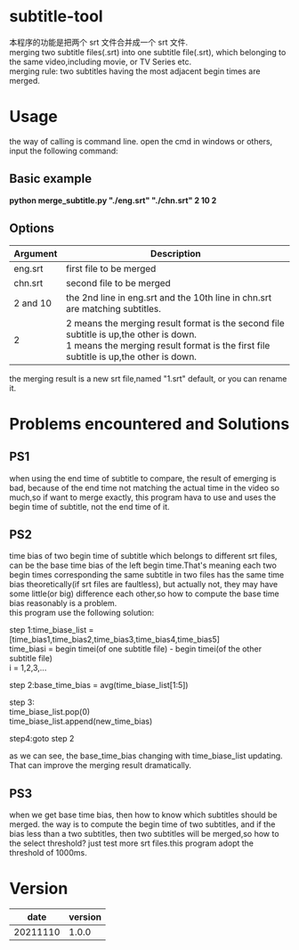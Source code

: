 # subtitle-tool
本程序的功能是把两个 srt 文件合并成一个 srt 文件.<br>
merging two subtitle files(.srt) into one subtitle file(.srt), which belonging to the same video,including movie, or TV Series etc.<br>
merging rule: two subtitles having the most adjacent begin times are merged.

# Usage
the way of calling is command line. open the cmd in windows or others, input the following command:  

## Basic example
**python merge_subtitle.py "./eng.srt" "./chn.srt" 2 10 2** <br>

## Options
|Argument     |Description                                                                               |
|-------------|------------------------------------------------------------------------------------------|
|eng.srt      |first file to be merged                                                                   |
|chn.srt      |second file to be merged                                                                  |
|2 and 10     |the 2nd line in eng.srt and the 10th line in chn.srt are matching subtitles.              |
|2            |2 means the merging result format is the second file subtitle is up,the other is down.<br>1 means the merging result format is the first file subtitle is up,the other is down. <br>|


the merging result is a new srt file,named "1.srt" default, or you can rename it.<br>


# Problems encountered and Solutions
## PS1
when using the end time of subtitle to compare, the result of emerging is bad,
because of the end time not matching the actual time in the video so much,so if 
want to merge exactly, this program hava to use and uses the begin time of 
subtitle, not the end time of it.
## PS2
time bias of two begin time of subtitle which belongs to different srt files,
can be the base time bias of the left begin time.That's meaning each two begin 
times corresponding the same subtitle in two files has the same time bias 
theoretically(if srt files are faultless), but actually not, they may have some 
little(or big) difference each other,so how to compute the base time bias reasonably 
is a problem.<br>
this program use the following solution:<br>

step 1:time_biase_list = [time_bias1,time_bias2,time_bias3,time_bias4,time_bias5]<br>
time_biasi = begin timei(of one subtitle file) - begin timei(of the other subtitle file)<br>
i = 1,2,3,...<br>

step 2:base_time_bias = avg(time_biase_list[1:5])

step 3:<br>
time_biase_list.pop(0)<br>
time_biase_list.append(new_time_bias)<br>

step4:goto step 2

as we can see, the base_time_bias changing with time_biase_list updating. That can improve the merging result dramatically.

## PS3
when we get base time bias, then how to know which subtitles should be merged. the way is to compute the begin time of two subtitles, and if the bias less than a two subtitles, then two subtitles will be merged,so how to the select threshold? just test more srt files.this program adopt the threshold of 1000ms.

# Version
|date     |version |
|---------|--------|
|20211110 |1.0.0   |

